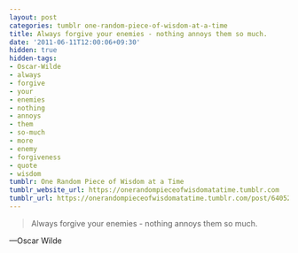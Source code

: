 ```yaml
---
layout: post
categories: tumblr one-random-piece-of-wisdom-at-a-time
title: Always forgive your enemies - nothing annoys them so much.
date: '2011-06-11T12:00:06+09:30'
hidden: true
hidden-tags:
- Oscar-Wilde
- always
- forgive
- your
- enemies
- nothing
- annoys
- them
- so-much
- more
- enemy
- forgiveness
- quote
- wisdom
tumblr: One Random Piece of Wisdom at a Time
tumblr_website_url: https://onerandompieceofwisdomatatime.tumblr.com
tumblr_url: https://onerandompieceofwisdomatatime.tumblr.com/post/6405297847/always-forgive-your-enemies-nothing-annoys-them
---
```

> Always forgive your enemies - nothing annoys them so much.

—Oscar Wilde
